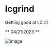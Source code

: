 # lcgrind
Getting good at LC :D

** 04/21/2023 **

![image](https://user-images.githubusercontent.com/65876219/233702472-9d96010f-dbe2-448e-ac8f-281192df3465.png)
